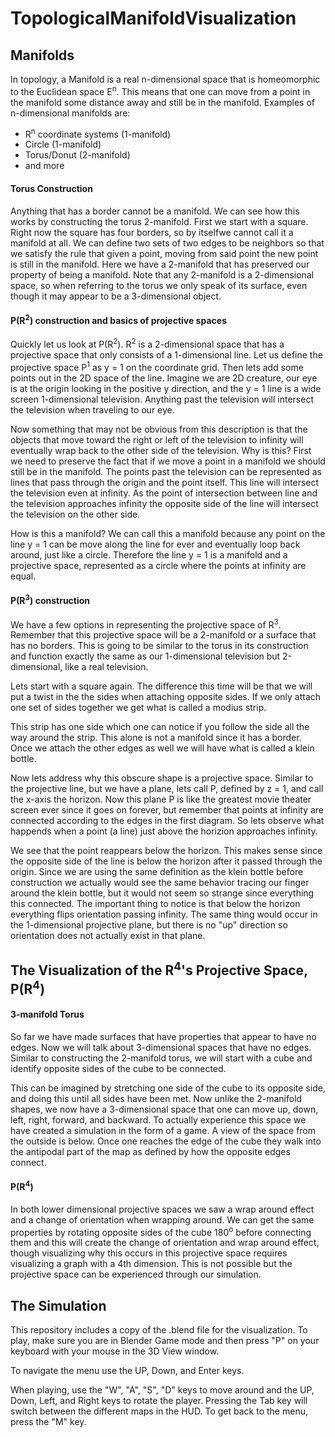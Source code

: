# TopologicalManifoldVisualization

## Manifolds
In topology, a Manifold is a real n-dimensional space that is homeomorphic to the Euclidean space E<sup>n</sup>. This means that one can move from a point in the manifold some distance away and still be in the manifold. Examples of n-dimensional manifolds are:
* R<sup>n</sup> coordinate systems (1-manifold)
* Circle (1-manifold)
* Torus/Donut (2-manifold)
* and more

#### Torus Construction
Anything that has a border cannot be a manifold. We can see how this works by constructing the torus 2-manifold. First we start with a square. Right now the square has four borders, so by itselfwe cannot call it a manifold at all. We can define two sets of two edges to be neighbors so that we satisfy the rule that given a point, moving from said point the new point is still in the manifold. Here we have a 2-manifold that has preserved our property of being a manifold. Note that any
2-manifold is a 2-dimensional space, so when referring to the torus we only speak of its surface, even though it may appear to be a 3-dimensional object.

#### P(R<sup>2</sup>) construction and basics of projective spaces
Quickly let us look at P(R<sup>2</sup>). R<sup>2</sup> is a 2-dimensional space that has a projective space that only consists of a 1-dimensional line. Let us define the projective space P<sup>1</sup> as y = 1 on the coordinate grid. Then lets add some points out in the 2D space of the line. Imagine we are 2D creature, our eye is at the origin looking in the positive y direction, and the y = 1 line is a wide screen 1-dimensional television. Anything past the television will intersect the television when traveling to our eye.

Now something that may not be obvious from this description is that the objects that move toward the right or left of the television to infinity will eventually wrap back to the other side of the television. Why is this? First we need to preserve the fact that if we move a point in a manifold we should still be in the manifold. The points past the television can be represented as lines that pass through the origin and the point itself. This line will intersect the television even at infinity. As the point of intersection between line and the television approaches infinity the opposite side of the line will intersect the television on the other side.

How is this a manifold? We can call this a manifold because any point on the line y = 1 can be move along the line for ever and eventually loop back around, just like a circle. Therefore the line y = 1 is a manifold and a projective space, represented as a circle where the points at infinity are equal.

#### P(R<sup>3</sup>) construction
We have a few options in representing the projective space of R<sup>3</sup>. Remember that this projective space will be a 2-manifold or a surface that has no borders. This is going to be similar to the torus in its construction and function exactly the same as our 1-dimensional television but 2-dimensional, like a real television. 

Lets start with a square again. The difference this time will be that we will put a twist in the the sides when attaching opposite sides. If we only attach one set of sides together we get what is called a modius strip. 

This strip has one side which one can notice if you follow the side all the way around the strip. This alone is not a manifold since it has a border. Once we attach the other edges as well we will have what is called a klein bottle.

Now lets address why this obscure shape is a projective space. Similar to the projective line, but we have a plane, lets call P, defined by z = 1, and call the x-axis the horizon. Now this plane P is like the greatest movie theater screen ever since it goes on forever, but remember that points at infinity are connected according to the edges in the first diagram. So lets observe what happends when a point (a line) just above the horizion approaches infinity.

We see that the point reappears below the horizon. This makes sense since the opposite side of the line is below the horizon after it passed through the origin. Since we are using the same definition as the klein bottle before construction we actually would see the same behavior tracing our finger around the klein bottle, but it would not seem so strange since everything this connected. The important thing to notice is that below the horizon everything flips orientation passing infinity. The same thing would occur in the 1-dimensional projective plane, but there is no "up" direction so orientation does not actually exist in that plane.

## The Visualization of the R<sup>4</sup>'s Projective Space, P(R<sup>4</sup>)

#### 3-manifold Torus
So far we have made surfaces that have properties that appear to have no edges. Now we will talk about 3-dimensional spaces that have no edges. Similar to constructing the 2-manifold torus, we will start with a cube and identify opposite sides of the cube to be connected.

This can be imagined by stretching one side of the cube to its opposite side, and doing this until all sides have been met. Now unlike the 2-manifold shapes, we now have a 3-dimensional space that one can move up, down, left, right, forward, and backward. To actually experience this space we have created a simulation in the form of a game. A view of the space from the outside is below. Once one reaches the edge of the cube they walk into the antipodal part of the map as defined by how the opposite edges connect.

#### P(R<sup>4</sup>)
In both lower dimensional projective spaces we saw a wrap around effect and a change of orientation when wrapping around. We can get the same properties by rotating opposite sides of the cube 180<sup>o</sup> before connecting them and this will create the change of orientation and wrap around effect, though visualizing why this occurs in this projective space requires visualizing a graph with a 4th dimension. This is not possible but the projective space can be experienced through our simulation.

## The Simulation
This repository includes a copy of the .blend file for the visualization. To play, make sure you are in Blender Game mode and then press "P" on your keyboard with your mouse in the 3D View window.

To navigate the menu use the UP, Down, and Enter keys.

When playing, use the "W", "A", "S", "D" keys to move around and the UP, Down, Left, and Right keys to rotate the player. Pressing the Tab key will switch between the different maps in the HUD. To get back to the menu, press the "M" key.

